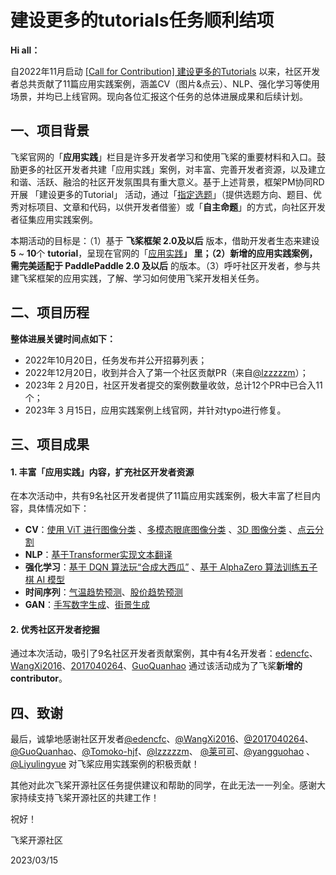 # 建设更多的tutorials任务顺利结项

**Hi all：**

自2022年11月启动 [[Call for Contribution] 建设更多的Tutorials](https://github.com/PaddlePaddle/community/blob/master/pfcc/call-for-contributions/docs/Call_For_Tutorials.md) 以来，社区开发者总共贡献了11篇应用实践案例，涵盖CV（图片&点云）、NLP、强化学习等使用场景，并均已上线官网。现向各位汇报这个任务的总体进展成果和后续计划。

## 一、项目背景

飞桨官网的「**应用实践**」栏目是许多开发者学习和使用飞桨的重要材料和入口。鼓励更多的社区开发者共建「应用实践」案例，对丰富、完善开发者资源，以及建立和谐、活跃、融洽的社区开发氛围具有重大意义。基于上述背景，框架PM协同RD开展 「建设更多的Tutorial」 活动，通过「[指定选题](https://github.com/PaddlePaddle/community/blob/master/pfcc/call-for-contributions/docs/Call_For_Tutorials.md)」（提供选题方向、题目、优秀对标项目、文章和代码，以供开发者借鉴）或「**自主命题**」的方式，向社区开发者征集应用实践案例。

本期活动的目标是：（1）基于 **飞桨框架 2.0及以后** 版本，借助开发者生态来建设 **5** ~ **10**个 **tutorial**，呈现在官网的「[应用实践](https://www.paddlepaddle.org.cn/documentation/docs/zh/develop/practices/index_cn.html)**」 里；（2）新增的应用实践案例，需完美适配于 PaddlePaddle 2.0 及以后** 的版本。（3）呼吁社区开发者，参与共建飞桨框架的应用实践，了解、学习如何使用飞桨开发相关任务。

## 二、项目历程

**整体进展关键时间点如下：**

* 2022年10月20日，任务发布并公开招募列表；
* 2022年12月20日，收到并合入了第一个社区贡献PR（来自[@lzzzzzm](https://github.com/lzzzzzm)）；
* 2023年 2 月20日，社区开发者提交的案例数量收敛，总计12个PR中已合入11个；
* 2023年 3 月15日，应用实践案例上线官网，并针对typo进行修复。
## 三、项目成果

#### 1. 丰富「应用实践」内容，扩充社区开发者资源

在本次活动中，共有9名社区开发者提供了11篇应用实践案例，极大丰富了栏目内容，具体情况如下：

* **CV**：[使用 ViT 进行图像分类](https://www.paddlepaddle.org.cn/documentation/docs/zh/develop/practices/cv/cv/image_classification_ViT.html) 、[多模态眼底图像分类](https://www.paddlepaddle.org.cn/documentation/docs/zh/develop/practices/cv/cv/glaucoma_classification.html) 、[3D 图像分类](https://www.paddlepaddle.org.cn/documentation/docs/zh/develop/practices/cv/cv/3D_image_classification_from_CT_scans.html) 、[点云分割](https://www.paddlepaddle.org.cn/documentation/docs/zh/develop/practices/cv/cv/pc_segmentation.html)
* **NLP**：[基于Transformer实现文本翻译](https://www.paddlepaddle.org.cn/documentation/docs/zh/develop/api/paddle/nlp/transformer_in_English-to-Spanish.html)
* **强化学习**：[基于 DQN 算法玩“合成大西瓜”](https://www.paddlepaddle.org.cn/documentation/docs/zh/develop/api/paddle/reinforcement_learning/dqn_fruit_merger.html) 、[基于 AlphaZero 算法训练五子棋 AI 模型](https://www.paddlepaddle.org.cn/documentation/docs/zh/develop/api/paddle/reinforcement_learning/AlphaZero.html)
* **时间序列**：[气温趋势预测](https://www.paddlepaddle.org.cn/documentation/docs/zh/develop/api/paddle/time_series/temperature_forecast.html)、[股价趋势预测](https://www.paddlepaddle.org.cn/documentation/docs/zh/develop/api/paddle/time_series/stock_forecast.html)
* **GAN**：[手写数字生成](https://www.paddlepaddle.org.cn/documentation/docs/zh/develop/api/paddle/gan/GAN_with_MINIST/GAN_with_MINIST.html)、[街景生成](https://www.paddlepaddle.org.cn/documentation/docs/zh/develop/api/paddle/gan/Pix2Pix/Pix2Pix_with_Cityscapes.html)
#### 2. 优秀社区开发者挖掘

通过本次活动，吸引了9名社区开发者贡献案例，其中有4名开发者：[edencfc](https://github.com/edencfc)、[WangXi2016](https://github.com/WangXi2016)、[2017040264](https://github.com/2017040264)、[GuoQuanhao](https://github.com/GuoQuanhao) 通过该活动成为了飞桨**新增的contributor**。

## 四、致谢

最后，诚挚地感谢社区开发者[@edencfc](https://github.com/edencfc)、[@WangXi2016](https://github.com/WangXi2016)、[@2017040264](https://github.com/2017040264)、[@GuoQuanhao](https://github.com/GuoQuanhao)、[@Tomoko-hjf](https://github.com/Tomoko-hjf)、[@lzzzzzm](https://github.com/lzzzzzm)、 [@莱可可](https://github.com/RedContritio)、[@yangguohao](https://github.com/yangguohao) 、[@Liyulingyue](https://github.com/Liyulingyue) 对飞桨应用实践案例的积极贡献！

其他对此次飞桨开源社区任务提供建议和帮助的同学，在此无法一一列全。感谢大家持续支持飞桨开源社区的共建工作！

祝好！

飞桨开源社区

2023/03/15

